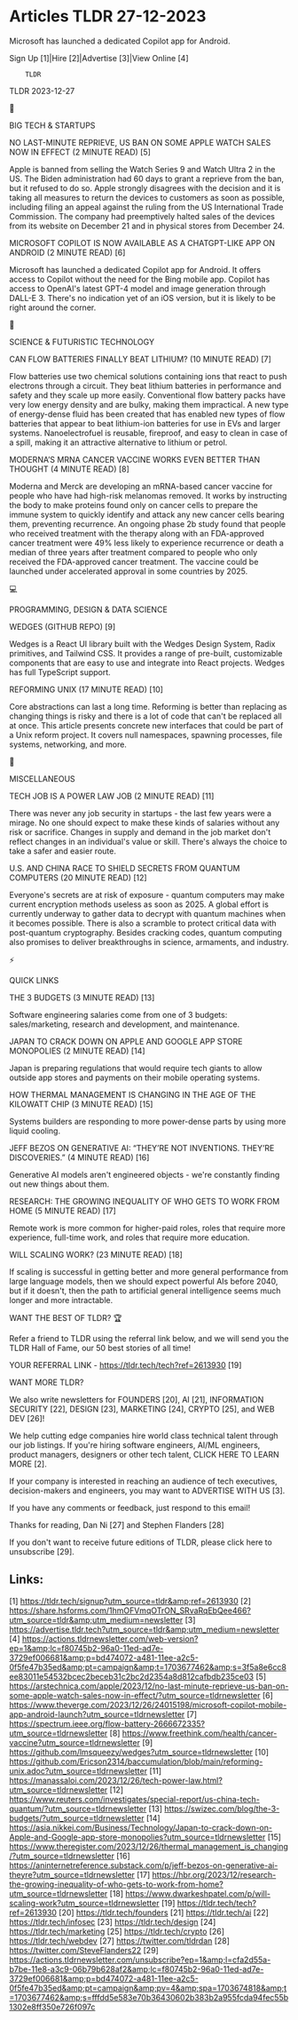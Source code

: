 # Articles TLDR 27-12-2023

Microsoft has launched a dedicated Copilot app for Android.  

Sign Up [1]|Hire [2]|Advertise [3]|View Online [4] 

		TLDR 

TLDR 2023-12-27

📱 

BIG TECH & STARTUPS

 NO LAST-MINUTE REPRIEVE, US BAN ON SOME APPLE WATCH SALES NOW IN
EFFECT (2 MINUTE READ) [5] 

 Apple is banned from selling the Watch Series 9 and Watch Ultra 2 in
the US. The Biden administration had 60 days to grant a reprieve from
the ban, but it refused to do so. Apple strongly disagrees with the
decision and it is taking all measures to return the devices to
customers as soon as possible, including filing an appeal against the
ruling from the US International Trade Commission. The company had
preemptively halted sales of the devices from its website on December
21 and in physical stores from December 24. 

 MICROSOFT COPILOT IS NOW AVAILABLE AS A CHATGPT-LIKE APP ON ANDROID
(2 MINUTE READ) [6] 

 Microsoft has launched a dedicated Copilot app for Android. It offers
access to Copilot without the need for the Bing mobile app. Copilot
has access to OpenAI's latest GPT-4 model and image generation through
DALL-E 3. There's no indication yet of an iOS version, but it is
likely to be right around the corner. 

🚀 

SCIENCE & FUTURISTIC TECHNOLOGY

 CAN FLOW BATTERIES FINALLY BEAT LITHIUM? (10 MINUTE READ) [7] 

 Flow batteries use two chemical solutions containing ions that react
to push electrons through a circuit. They beat lithium batteries in
performance and safety and they scale up more easily. Conventional
flow battery packs have very low energy density and are bulky, making
them impractical. A new type of energy-dense fluid has been created
that has enabled new types of flow batteries that appear to beat
lithium-ion batteries for use in EVs and larger systems.
Nanoelectrofuel is reusable, fireproof, and easy to clean in case of a
spill, making it an attractive alternative to lithium or petrol. 

 MODERNA’S MRNA CANCER VACCINE WORKS EVEN BETTER THAN THOUGHT (4
MINUTE READ) [8] 

 Moderna and Merck are developing an mRNA-based cancer vaccine for
people who have had high-risk melanomas removed. It works by
instructing the body to make proteins found only on cancer cells to
prepare the immune system to quickly identify and attack any new
cancer cells bearing them, preventing recurrence. An ongoing phase 2b
study found that people who received treatment with the therapy along
with an FDA-approved cancer treatment were 49% less likely to
experience recurrence or death a median of three years after treatment
compared to people who only received the FDA-approved cancer
treatment. The vaccine could be launched under accelerated approval in
some countries by 2025. 

💻 

PROGRAMMING, DESIGN & DATA SCIENCE

 WEDGES (GITHUB REPO) [9] 

 Wedges is a React UI library built with the Wedges Design System,
Radix primitives, and Tailwind CSS. It provides a range of pre-built,
customizable components that are easy to use and integrate into React
projects. Wedges has full TypeScript support. 

 REFORMING UNIX (17 MINUTE READ) [10] 

 Core abstractions can last a long time. Reforming is better than
replacing as changing things is risky and there is a lot of code that
can't be replaced all at once. This article presents concrete new
interfaces that could be part of a Unix reform project. It covers null
namespaces, spawning processes, file systems, networking, and more. 

🎁 

MISCELLANEOUS

 TECH JOB IS A POWER LAW JOB (2 MINUTE READ) [11] 

 There was never any job security in startups - the last few years
were a mirage. No one should expect to make these kinds of salaries
without any risk or sacrifice. Changes in supply and demand in the job
market don't reflect changes in an individual's value or skill.
There's always the choice to take a safer and easier route. 

 U.S. AND CHINA RACE TO SHIELD SECRETS FROM QUANTUM COMPUTERS (20
MINUTE READ) [12] 

 Everyone's secrets are at risk of exposure - quantum computers may
make current encryption methods useless as soon as 2025. A global
effort is currently underway to gather data to decrypt with quantum
machines when it becomes possible. There is also a scramble to protect
critical data with post-quantum cryptography. Besides cracking codes,
quantum computing also promises to deliver breakthroughs in science,
armaments, and industry. 

⚡ 

QUICK LINKS

 THE 3 BUDGETS (3 MINUTE READ) [13] 

 Software engineering salaries come from one of 3 budgets:
sales/marketing, research and development, and maintenance. 

 JAPAN TO CRACK DOWN ON APPLE AND GOOGLE APP STORE MONOPOLIES (2
MINUTE READ) [14] 

 Japan is preparing regulations that would require tech giants to
allow outside app stores and payments on their mobile operating
systems. 

 HOW THERMAL MANAGEMENT IS CHANGING IN THE AGE OF THE KILOWATT CHIP (3
MINUTE READ) [15] 

 Systems builders are responding to more power-dense parts by using
more liquid cooling. 

 JEFF BEZOS ON GENERATIVE AI: “THEY’RE NOT INVENTIONS. THEY’RE
DISCOVERIES.” (4 MINUTE READ) [16] 

 Generative AI models aren't engineered objects - we're constantly
finding out new things about them. 

 RESEARCH: THE GROWING INEQUALITY OF WHO GETS TO WORK FROM HOME (5
MINUTE READ) [17] 

 Remote work is more common for higher-paid roles, roles that require
more experience, full-time work, and roles that require more
education. 

 WILL SCALING WORK? (23 MINUTE READ) [18] 

 If scaling is successful in getting better and more general
performance from large language models, then we should expect powerful
AIs before 2040, but if it doesn't, then the path to artificial
general intelligence seems much longer and more intractable. 

WANT THE BEST OF TLDR? 🏆

Refer a friend to TLDR using the referral link below, and we will send
you the TLDR Hall of Fame, our 50 best stories of all time!

YOUR REFERRAL LINK - https://tldr.tech/tech?ref=2613930 [19]

WANT MORE TLDR?

We also write newsletters for FOUNDERS [20], AI [21], INFORMATION
SECURITY [22], DESIGN [23], MARKETING [24], CRYPTO [25], and WEB DEV
[26]!

 We help cutting edge companies hire world class technical talent
through our job listings. If you're hiring software engineers, AI/ML
engineers, product managers, designers or other tech talent, CLICK
HERE TO LEARN MORE [2]. 

If your company is interested in reaching an audience of tech
executives, decision-makers and engineers, you may want to ADVERTISE
WITH US [3]. 

If you have any comments or feedback, just respond to this email! 

Thanks for reading, 
Dan Ni [27] and Stephen Flanders [28] 

If you don't want to receive future editions of TLDR, please click
here to unsubscribe [29]. 

 

Links:
------
[1] https://tldr.tech/signup?utm_source=tldr&amp;ref=2613930
[2] https://share.hsforms.com/1hmOFVmqOTrON_SRvaRqEbQee466?utm_source=tldr&amp;utm_medium=newsletter
[3] https://advertise.tldr.tech?utm_source=tldr&amp;utm_medium=newsletter
[4] https://actions.tldrnewsletter.com/web-version?ep=1&amp;lc=f80745b2-96a0-11ed-ad7e-3729ef006681&amp;p=bd474072-a481-11ee-a2c5-0f5fe47b35ed&amp;pt=campaign&amp;t=1703677462&amp;s=3f5a8e6cc8ee83011e54532bcec2beceb31c2bc2d2354a8d812cafbdb235ce03
[5] https://arstechnica.com/apple/2023/12/no-last-minute-reprieve-us-ban-on-some-apple-watch-sales-now-in-effect/?utm_source=tldrnewsletter
[6] https://www.theverge.com/2023/12/26/24015198/microsoft-copilot-mobile-app-android-launch?utm_source=tldrnewsletter
[7] https://spectrum.ieee.org/flow-battery-2666672335?utm_source=tldrnewsletter
[8] https://www.freethink.com/health/cancer-vaccine?utm_source=tldrnewsletter
[9] https://github.com/lmsqueezy/wedges?utm_source=tldrnewsletter
[10] https://github.com/Ericson2314/baccumulation/blob/main/reforming-unix.adoc?utm_source=tldrnewsletter
[11] https://manassaloi.com/2023/12/26/tech-power-law.html?utm_source=tldrnewsletter
[12] https://www.reuters.com/investigates/special-report/us-china-tech-quantum/?utm_source=tldrnewsletter
[13] https://swizec.com/blog/the-3-budgets/?utm_source=tldrnewsletter
[14] https://asia.nikkei.com/Business/Technology/Japan-to-crack-down-on-Apple-and-Google-app-store-monopolies?utm_source=tldrnewsletter
[15] https://www.theregister.com/2023/12/26/thermal_management_is_changing/?utm_source=tldrnewsletter
[16] https://aninternetreference.substack.com/p/jeff-bezos-on-generative-ai-theyre?utm_source=tldrnewsletter
[17] https://hbr.org/2023/12/research-the-growing-inequality-of-who-gets-to-work-from-home?utm_source=tldrnewsletter
[18] https://www.dwarkeshpatel.com/p/will-scaling-work?utm_source=tldrnewsletter
[19] https://tldr.tech/tech?ref=2613930
[20] https://tldr.tech/founders
[21] https://tldr.tech/ai
[22] https://tldr.tech/infosec
[23] https://tldr.tech/design
[24] https://tldr.tech/marketing
[25] https://tldr.tech/crypto
[26] https://tldr.tech/webdev
[27] https://twitter.com/tldrdan
[28] https://twitter.com/SteveFlanders22
[29] https://actions.tldrnewsletter.com/unsubscribe?ep=1&amp;l=cfa2d55a-b7be-11e8-a3c9-06b79b628af2&amp;lc=f80745b2-96a0-11ed-ad7e-3729ef006681&amp;p=bd474072-a481-11ee-a2c5-0f5fe47b35ed&amp;pt=campaign&amp;pv=4&amp;spa=1703674818&amp;t=1703677462&amp;s=fffdd5e583e70b36430602b383b2a955fcda94fec55b1302e8ff350e726f097c